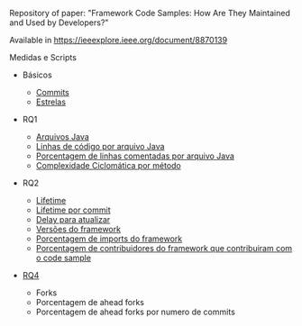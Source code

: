 Repository of paper: "Framework Code Samples: How Are They Maintained and Used by Developers?"

Available in https://ieeexplore.ieee.org/document/8870139




Medidas e Scripts

- Básicos
	- <a href="https://github.com/gabrielsmenezes/ic/blob/master/frameworkCodeSamples/Samples/DadosParaGerarOsGraficosDaFigura2NaSecao3a/conexaoComAPIdoGitHub.py">Commits</a>
	- <a href="https://github.com/gabrielsmenezes/ic/blob/master/frameworkCodeSamples/Samples/DadosParaGerarOsGraficosDaFigura2NaSecao3a/conexaoComAPIdoGitHub.py">Estrelas</a>
- RQ1
	- <a href="https://github.com/gabrielsmenezes/ic2/blob/master/analiseDosProjetosGerais/RQ1/extraindoMetricasComUnderstand/understand.sh">Arquivos Java</a>
	- <a href="https://github.com/gabrielsmenezes/ic2/blob/master/analiseDosProjetosGerais/RQ1/extraindoMetricasComUnderstand/understand.sh">Linhas de código por arquivo Java</a>
	- <a href="https://github.com/gabrielsmenezes/ic2/blob/master/analiseDosProjetosGerais/RQ1/extraindoMetricasComUnderstand/understand.sh">Porcentagem de linhas comentadas por arquivo Java</a>
	- <a href="https://github.com/gabrielsmenezes/ic2/blob/master/analiseDosProjetosGerais/RQ1/extraindoMetricasComUnderstand/understand.sh">Complexidade Ciclomática por método</a>
- RQ2
	- <a href="https://github.com/gabrielsmenezes/ic2/tree/master/analiseDosProjetosGerais/RQ2/lifetime">Lifetime</a>
	- <a href="https://github.com/gabrielsmenezes/ic2/tree/master/analiseDosProjetosGerais/RQ2/lifetime">Lifetime por commit</a>
	- <a href="https://github.com/gabrielsmenezes/ic2/blob/master/analiseDosProjetosGerais/RQ2/delay/delay.py">Delay para atualizar</a>
	- <a href="https://github.com/gabrielsmenezes/ic2/blob/master/analiseDosProjetosGerais/RQ2/extraindoVersaoAtualDoFramework/pega_caminho_dos_pom_e_gradle.py">Versões do framework</a>
	- <a href="https://github.com/gabrielsmenezes/ic2/blob/master/analiseDosProjetosGerais/RQ4/numeroDeImports/numeroDeImports.py">Porcentagem de imports do framework</a>
	- <a href="https://github.com/gabrielsmenezes/ic2/tree/master/analiseDosProjetosGerais/RQ4/mantenedores">Porcentagem de contribuidores do framework que contribuiram com o code sample</a>

- <a href="https://github.com/gabrielsmenezes/ic2/blob/master/analiseDosProjetosGerais/RQ4/extraindoTotalDeForks_ForksAhead/pegarForks.py">RQ4</a>
	- Forks
	- Porcentagem de ahead forks
	- Porcentagem de ahead forks por numero de commits
